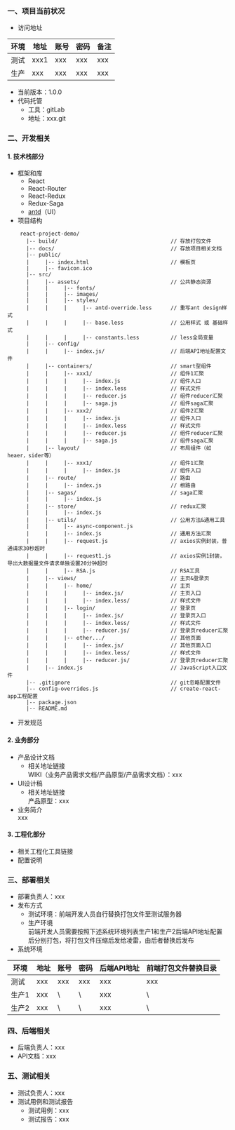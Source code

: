 ### 一、项目当前状况  

- 访问地址  

| 环境 | 地址 | 账号 | 密码 | 备注 |
| ------ | ------ | ------ | ------ | ------ |
| 测试 | xxx1 | xxx | xxx | xxx |
| 生产 | xxx | xxx | xxx | xxx |  

- 当前版本：1.0.0
- 代码托管  
   - 工具：gitLab
   - 地址：xxx.git

### 二、开发相关  
#### 1. 技术栈部分  
- 框架和库
    + React
    + React-Router
    + React-Redux
    + Redux-Saga
    + [antd](https://ant.design/docs/react/introduce-cn)（UI）
- 项目结构  

```  
    react-project-demo/
      |-- build/                                    // 存放打包文件
      |-- docs/                                     // 存放项目相关文档
      |-- public/
      |     |-- index.html                          // 模板页
      |     |-- favicon.ico
      |-- src/
      |     |-- assets/                             // 公共静态资源
      |     |     |-- fonts/
      |     |     |-- images/
      |     |     |-- styles/
      |     |     |     |-- antd-override.less      // 重写ant design样式
      |     |     |     |-- base.less               // 公用样式 或 基础样式
      |     |     |     |-- constants.less          // less全局变量
      |     |-- config/                             
      |     |     |-- index.js/                     // 后端API地址配置文件
      |     |-- containers/                         // smart型组件
      |     |     |-- xxx1/                         // 组件1汇聚
      |     |     |     |-- index.js                // 组件入口
      |     |     |     |-- index.less              // 样式文件
      |     |     |     |-- reducer.js              // 组件reducer汇聚
      |     |     |     |-- saga.js                 // 组件saga汇聚
      |     |     |-- xxx2/                         // 组件2汇聚
      |     |     |     |-- index.js                // 组件入口
      |     |     |     |-- index.less              // 样式文件
      |     |     |     |-- reducer.js              // 组件reducer汇聚
      |     |     |     |-- saga.js                 // 组件saga汇聚
      |     |-- layout/                             // 布局组件（如heaer，sider等）
      |     |     |-- xxx1/                         // 组件1汇聚
      |     |     |     |-- index.js                // 组件入口                    
      |     |-- route/                              // 路由
      |     |     |-- index.js                      // 根路由
      |     |-- sagas/                              // saga汇聚
      |     |     |-- index.js                      
      |     |-- store/                              // redux汇聚
      |     |     |-- index.js
      |     |-- utils/                              // 公用方法&通用工具
      |     |     |-- async-component.js            
      |     |     |-- index.js                      // 通用方法汇聚
      |     |     |-- request.js                    // axios实例封装，普通请求30秒超时
      |     |     |-- request1.js                   // axios实例1封装，导出大数据量文件请求单独设置20分钟超时
      |     |     |-- RSA.js                        // RSA工具
      |     |-- views/                              // 主页&登录页
      |     |     |-- home/                         // 主页    
      |     |     |     |-- index.js/               // 主页入口
      |     |     |     |-- index.less/             // 样式文件
      |     |     |-- login/                        // 登录页
      |     |     |     |-- index.js/               // 登录页入口
      |     |     |     |-- index.less/             // 样式文件
      |     |     |     |-- reducer.js/             // 登录页reducer汇聚
      |     |     |-- other.../                     // 其他页面
      |     |     |     |-- index.js/               // 其他页面入口
      |     |     |     |-- index.less/             // 样式文件
      |     |     |     |-- reducer.js/             // 登录页reducer汇聚           
      |     |-- index.js                            // JavaScript入口文件
      |-- .gitignore                                // git忽略配置文件
      |-- config-overrides.js                       // create-react-app工程配置
      |-- package.json
      |-- README.md
```

- 开发规范  

#### 2. 业务部分  
- 产品设计文档  
   - 相关地址链接   
   WIKI（业务产品需求文档/产品原型/产品需求文档）：xxx   
- UI设计稿  
   - 相关地址链接   
   产品原型：xxx
- 业务简介      
   xxx 

#### 3. 工程化部分  
- 相关工程化工具链接  
- 配置说明  

### 三、部署相关  
- 部署负责人：xxx  
- 发布方式  
   - 测试环境：前端开发人员自行替换打包文件至测试服务器  
   - 生产环境   
   前端开发人员需要按照下述系统环境列表生产1和生产2后端API地址配置后分别打包，将打包文件压缩后发给凌雷，由后者替换后发布
- 系统环境  

| 环境 | 地址 | 账号 | 密码 | 后端API地址 | 前端打包文件替换目录 |
| ------ | ------ | ------ | ------ |  ------ | ------------ |
| 测试 | xxx | xxx | xxx | xxx | xxx |
| 生产1 | xxx | \ | \ | xxx | \ |
| 生产2 | xxx | \ | \ | xxx | \ |

### 四、后端相关  
- 后端负责人：xxx  
- API文档：xxx  

### 五、测试相关  
- 测试负责人：xxx  
- 测试用例和测试报告   
    + 测试用例：xxx
    + 测试报告：xxx